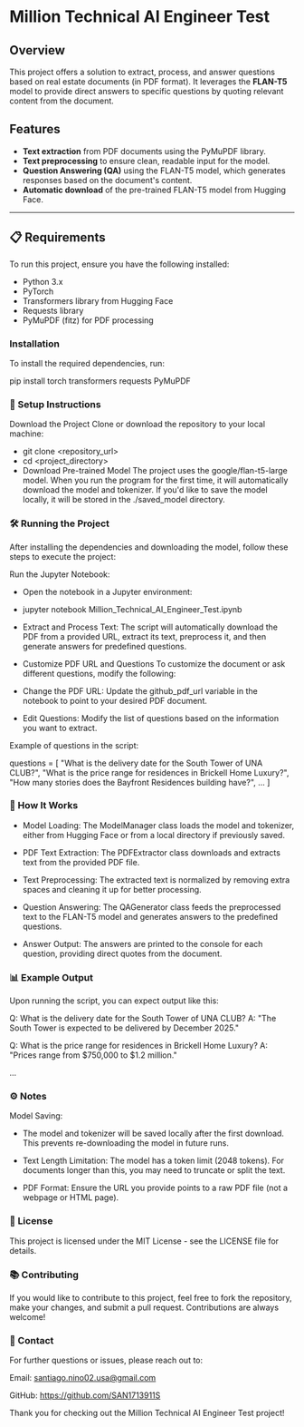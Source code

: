 # Million Technical AI Engineer Test

## Overview

This project offers a solution to extract, process, and answer questions based on real estate documents (in PDF format). It leverages the **FLAN-T5** model to provide direct answers to specific questions by quoting relevant content from the document.

## Features

- **Text extraction** from PDF documents using the PyMuPDF library.
- **Text preprocessing** to ensure clean, readable input for the model.
- **Question Answering (QA)** using the FLAN-T5 model, which generates responses based on the document's content.
- **Automatic download** of the pre-trained FLAN-T5 model from Hugging Face.

---

## 📋 Requirements

To run this project, ensure you have the following installed:

- Python 3.x
- PyTorch
- Transformers library from Hugging Face
- Requests library
- PyMuPDF (fitz) for PDF processing

### Installation

To install the required dependencies, run:

pip install torch transformers requests PyMuPDF

### 🚀 Setup Instructions
Download the Project Clone or download the repository to your local machine:

- git clone <repository_url>
- cd <project_directory>
- Download Pre-trained Model The project uses the google/flan-t5-large model. When you run the program for the first time, it will automatically download the model and tokenizer. If you'd like to save the model locally, it will be stored in the ./saved_model directory.

### 🛠 Running the Project
After installing the dependencies and downloading the model, follow these steps to execute the project:

Run the Jupyter Notebook:

- Open the notebook in a Jupyter environment:

- jupyter notebook Million_Technical_AI_Engineer_Test.ipynb

- Extract and Process Text: The script will automatically download the PDF from a provided URL, extract its text, preprocess it, and then generate answers for predefined questions.

- Customize PDF URL and Questions To customize the document or ask different questions, modify the following:

- Change the PDF URL: Update the github_pdf_url variable in the notebook to point to your desired PDF document.

- Edit Questions: Modify the list of questions based on the information you want to extract.

Example of questions in the script:

questions = [
    "What is the delivery date for the South Tower of UNA CLUB?",
    "What is the price range for residences in Brickell Home Luxury?",
    "How many stories does the Bayfront Residences building have?",
    ...
]

### 🧠 How It Works
- Model Loading:
The ModelManager class loads the model and tokenizer, either from Hugging Face or from a local directory if previously saved.

- PDF Text Extraction:
The PDFExtractor class downloads and extracts text from the provided PDF file.

- Text Preprocessing:
The extracted text is normalized by removing extra spaces and cleaning it up for better processing.

- Question Answering:
The QAGenerator class feeds the preprocessed text to the FLAN-T5 model and generates answers to the predefined questions.

- Answer Output:
The answers are printed to the console for each question, providing direct quotes from the document.

### 📊 Example Output
Upon running the script, you can expect output like this:

Q: What is the delivery date for the South Tower of UNA CLUB?
A: "The South Tower is expected to be delivered by December 2025."

Q: What is the price range for residences in Brickell Home Luxury?
A: "Prices range from $750,000 to $1.2 million."

...
### ⚙️ Notes
Model Saving:
- The model and tokenizer will be saved locally after the first download. This prevents re-downloading the model in future runs.

- Text Length Limitation:
The model has a token limit (2048 tokens). For documents longer than this, you may need to truncate or split the text.

- PDF Format:
Ensure the URL you provide points to a raw PDF file (not a webpage or HTML page).

### 📝 License
This project is licensed under the MIT License - see the LICENSE file for details.

###  📚 Contributing
If you would like to contribute to this project, feel free to fork the repository, make your changes, and submit a pull request. Contributions are always welcome!

###  👥 Contact
For further questions or issues, please reach out to:

Email: santiago.nino02.usa@gmail.com

GitHub: https://github.com/SAN1713911S

Thank you for checking out the Million Technical AI Engineer Test project!
